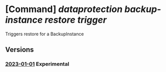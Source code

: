 # [Command] _dataprotection backup-instance restore trigger_

Triggers restore for a BackupInstance

## Versions

### [2023-01-01](/Resources/mgmt-plane/L3N1YnNjcmlwdGlvbnMve30vcmVzb3VyY2Vncm91cHMve30vcHJvdmlkZXJzL21pY3Jvc29mdC5kYXRhcHJvdGVjdGlvbi9iYWNrdXB2YXVsdHMve30vYmFja3VwaW5zdGFuY2VzL3t9L3Jlc3RvcmU=/2023-01-01.xml) **Experimental**

<!-- mgmt-plane /subscriptions/{}/resourcegroups/{}/providers/microsoft.dataprotection/backupvaults/{}/backupinstances/{}/restore 2023-01-01 -->

